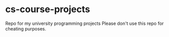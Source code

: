# cs-course-projects
Repo for my university programming projects
Please don't use this repo for cheating purposes.
